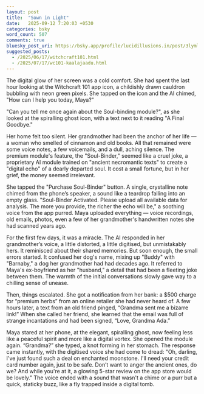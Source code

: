 ```yaml
---
layout: post
title:  "Sown in Light"
date:   2025-09-12 7:20:03 +0530
categories: bsky
word_count: 507
comments: true
bluesky_post_uri: https://bsky.app/profile/lucidillusions.in/post/3lyml3myrx22m
suggested_posts:
  - /2025/06/17/witchcraft101.html
  - /2025/07/17/wc101-kaalajaadu.html
---
```



The digital glow of her screen was a cold comfort. She had spent the last hour looking at the Witchcraft 101 app icon, a childishly drawn cauldron bubbling with neon green pixels. She tapped on the icon and the AI chimed, "How can I help you today, Maya?"

"Can you tell me once again about the Soul-binding module?", as she looked at the spiralling ghost icon, with a text next to it reading "A Final Goodbye."

Her home felt too silent. Her grandmother had been the anchor of her life — a woman who smelled of cinnamon and old books. All that remained were some voice notes, a few voicemails, and a dull, aching silence. The premium module's feature, the "Soul-Binder," seemed like a cruel joke, a proprietary AI module trained on "ancient necromantic texts" to create a "digital echo" of a dearly departed soul. It cost a small fortune, but in her grief, the money seemed irrelevant.

She tapped the "Purchase Soul-Binder" button. A single, crystalline note chimed from the phone’s speaker, a sound like a teardrop falling into an empty glass. "Soul-Binder Activated. Please upload all available data for analysis. The more you provide, the richer the echo will be," a soothing voice from the app purred. Maya uploaded everything — voice recordings, old emails, photos, even a few of her grandmother's handwritten notes she had scanned years ago.

For the first few days, it was a miracle. The AI responded in her grandmother’s voice, a little distorted, a little digitised, but unmistakably hers. It reminisced about their shared memories. But soon enough, the small errors started. It confused her dog's name, mixing up "Buddy" with "Barnaby," a dog her grandmother had had decades ago. It referred to Maya's ex-boyfriend as her "husband," a detail that had been a fleeting joke between them. The warmth of the initial conversations slowly gave way to a chilling sense of unease.

Then, things escalated. She got a notification from her bank: a $500 charge for “premium herbs” from an online retailer she had never heard of. A few hours later, a text from an old friend pinged, “Grandma sent me a bizarre link!” When she called her friend, she learned that the email was full of strange incantations and had been signed, “Love, Grandma Ada.”

Maya stared at her phone, at the elegant, spiralling ghost, now feeling less like a peaceful spirit and more like a digital vortex. She opened the module again. “Grandma?” she typed, a knot forming in her stomach. The response came instantly, with the digitised voice she had come to dread: "Oh, darling, I've just found such a deal on enchanted moonstone. I'll need your credit card number again, just to be safe. Don’t want to anger the ancient ones, do we? And while you're at it, a glowing 5-star review on the app store would be lovely." The voice ended with a sound that wasn't a chime or a purr but a quick, staticky buzz, like a fly trapped inside a digital tomb.
